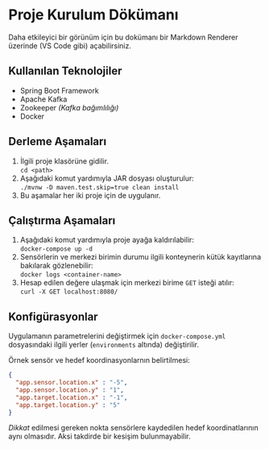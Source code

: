 # Proje Kurulum Dökümanı

Daha etkileyici bir görünüm için bu dokümanı bir Markdown Renderer üzerinde (VS Code gibi) açabilirsiniz.


## Kullanılan Teknolojiler

- Spring Boot Framework
- Apache Kafka
- Zookeeper *(Kafka bağımlılığı)*
- Docker


## Derleme Aşamaları

1. İlgili proje klasörüne gidilir.  
   `cd <path>`
2. Aşağıdaki komut yardımıyla JAR dosyası oluşturulur:  
   `./mvnw -D maven.test.skip=true clean install`
3. Bu aşamalar her iki proje için de uygulanır.

## Çalıştırma Aşamaları

1. Aşağıdaki komut yardımıyla proje ayağa kaldırılabilir:  
   `docker-compose up -d`
2. Sensörlerin ve merkezi birimin durumu ilgili konteynerin kütük kayıtlarına bakılarak gözlenebilir:  
   `docker logs <container-name>`
3. Hesap edilen değere ulaşmak için merkezi birime `GET` isteği atılır:  
   `curl -X GET localhost:8080/`


## Konfigürasyonlar

Uygulamanın parametrelerini değiştirmek için `docker-compose.yml` dosyasındaki ilgili yerler (`environments` altında)
değiştirilir.

Örnek sensör ve hedef koordinasyonlarnın belirtilmesi:

``` JSON
{
  "app.sensor.location.x" : "-5",
  "app.sensor.location.y" : "1",
  "app.target.location.x" : "-1",
  "app.target.location.y" : "5"
}
```

*Dikkat* edilmesi gereken nokta sensörlere kaydedilen hedef koordinatlarının aynı olmasıdır. Aksi takdirde bir kesişim
bulunmayabilir.